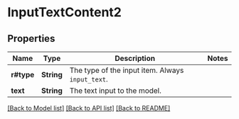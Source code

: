 # InputTextContent2

## Properties

Name | Type | Description | Notes
------------ | ------------- | ------------- | -------------
**r#type** | **String** | The type of the input item. Always `input_text`. | 
**text** | **String** | The text input to the model. | 

[[Back to Model list]](../README.md#documentation-for-models) [[Back to API list]](../README.md#documentation-for-api-endpoints) [[Back to README]](../README.md)


